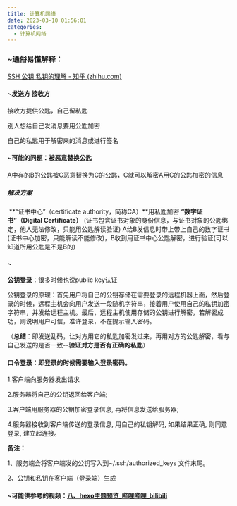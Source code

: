 ```yaml
---
title: 计算机网络
date: 2023-03-10 01:56:01
categories: 
  - 计算机网络
---
```




### ~通俗易懂解释：

  [SSH 公钥 私钥的理解 - 知乎 (zhihu.com)](https://zhuanlan.zhihu.com/p/134349361?utm_source=wechat_session)



#### ~发送方 接收方

接收方提供公匙，自己留私匙

别人想给自己发消息要用公匙加密

自己的私匙用于解密来的消息或进行签名

#### ~可能的问题：被恶意替换公匙

A中存的B的公匙被C恶意替换为C的公匙，C就可以解密A用C的公匙加密的信息

##### 解决方案

​	**“证书中心”（certificate authority，简称CA）**用私匙加密 **“数字证书”（Digital Certificate）** (证书包含证书对象的身份信息，与证书对象的公匙绑定，他人无法修改，只能用公匙解读验证) A给B发信息时带上带上自己的数字证书(证书中心加密，只能解读不能修改)，B收到用证书中心公匙解密，进行验证(可以知道所用公匙是不是B的)

#### ~

**公钥登录**：很多时候也说public key认证

​	公钥登录的原理：首先用户将自己的公钥存储在需要登录的远程机器上面，然后登录的时候，远程主机会向用户发送一段随机字符串，接着用户使用自己的私钥加密字符串，并发给远程主机。最后，远程主机使用存储的公钥进行解密，若解密成功，则说明用户可信，准许登录，不在提示输入密码。

​	（**总结**：即发送乱码，让对方用它的私匙加密发过来，再用对方的公匙解密，看与自己发送的是否一致--**验证对方是否有正确的私匙**）

#### 口令登录：即登录的时候需要输入登录密码。

1.客户端向服务器发出请求

2.服务器将自己的公钥返回给客户端;

3.客户端用服务器的公钥加密登录信息, 再将信息发送给服务器;

4.服务器接收到客户端传送的登录信息, 用自己的私钥解码, 如果结果正确, 则同意登录, 建立起连接。

**备注：**

1、服务端会将客户端发的公钥写入到~/.ssh/authorized_keys 文件末尾。

2、公钥和私钥在客户端（登录端）生成



#### ~可能供参考的视频：[八、hexo主题预览_哔哩哔哩_bilibili](https://www.bilibili.com/video/BV1cW411A7Jx?p=8&vd_source=b71ddcbe3fe48732014fa85cfbf11f3c)




